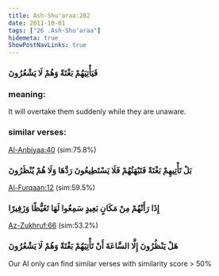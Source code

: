 ```yaml
---
title: Ash-Shu'araa:202
date: 2011-10-01
tags: ["26 .Ash-Shu'araa"]
hidemeta: true 
ShowPostNavLinks: true 
---
```

### فَيَأْتِيَهُمْ بَغْتَةً وَهُمْ لَا يَشْعُرُونَ
### meaning: 
It will overtake them suddenly while they are unaware.
### similar verses: 

[Al-Anbiyaa:40](/21/40) (sim:75.8%)

### بَلْ تَأْتِيهِمْ بَغْتَةً فَتَبْهَتُهُمْ فَلَا يَسْتَطِيعُونَ رَدَّهَا وَلَا هُمْ يُنْظَرُونَ

[Al-Furqaan:12](/25/12) (sim:59.5%)

### إِذَا رَأَتْهُمْ مِنْ مَكَانٍ بَعِيدٍ سَمِعُوا لَهَا تَغَيُّظًا وَزَفِيرًا

[Az-Zukhruf:66](/43/66) (sim:53.2%)

### هَلْ يَنْظُرُونَ إِلَّا السَّاعَةَ أَنْ تَأْتِيَهُمْ بَغْتَةً وَهُمْ لَا يَشْعُرُونَ

Our AI only can find similar verses with similarity score > 50% 

